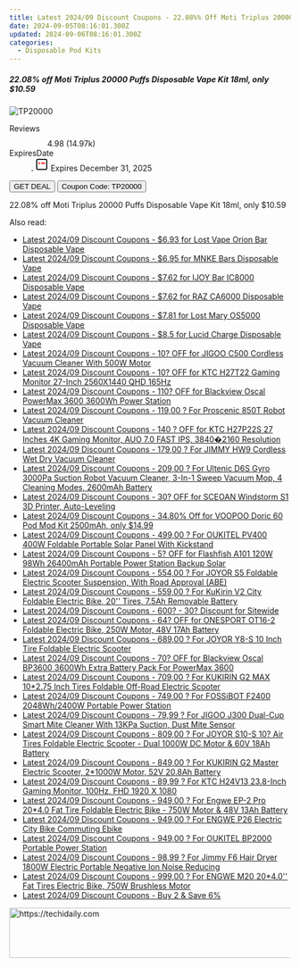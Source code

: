 ```yaml
---
title: Latest 2024/09 Discount Coupons - 22.08%% Off Moti Triplus 20000 Puffs Disposable Vape Kit 18Ml, only $10.59
date: 2024-09-05T08:16:01.300Z
updated: 2024-09-06T08:16:01.300Z
categories:
  - Disposable Pod Kits
---
```



<div class="max-w-4xl mx-auto grid grid-cols-1 lg:max-w-5xl lg:gap-x-20 lg:grid-cols-2">
  <div class="relative p-3 col-start-1 row-start-1 flex flex-col-reverse rounded-lg bg-gradient-to-t from-black/75 via-black/0 sm:bg-none sm:row-start-2 sm:p-0 lg:row-start-1">
    <h5 class="mt-1 text-lg font-semibold text-white sm:text-slate-900 md:text-2xl dark:sm:text-white">22.08% off Moti Triplus 20000 Puffs Disposable Vape Kit 18ml, only $10.59</h5>
  </div>
  
  <div class="col-start-1 col-end-3 row-start-1 grid gap-4 sm:mb-6 sm:grid-cols-4 lg:col-start-2 lg:row-span-6 lg:row-end-6 lg:mb-0 lg:gap-6">
      <img src="https://static.shareasale.com/image/90958/deal/MotiTriplus20000PuffsDisposableVapeKit18ml.png" onClick="javascript:window.open(decodeURIComponent('https%3A%2F%2Fwww.shareasale.com%2Fu.cfm%3Fd%3D1118952%26m%3D90958%26u%3D4338022'), '_blank');void(0);" alt="TP20000" class="h-60 w-full rounded-lg object-cover sm:col-span-2 sm:h-52 lg:col-span-full" loading="lazy" />
    
  </div>
  <dl class="row-start-2 mt-4 flex items-center text-xs font-medium sm:row-start-3 sm:mt-1 md:mt-2.5 lg:row-start-2">
    <dt class="sr-only">Reviews</dt>
    <dd class="flex items-center text-indigo-600 dark:text-indigo-400">
      <svg width="24" height="24" fill="none" aria-hidden="true" class="mr-1 stroke-current dark:stroke-indigo-500">
        <path d="m12 5 2 5h5l-4 4 2.103 5L12 16l-5.103 3L9 14l-4-4h5l2-5Z" stroke-width="2" stroke-linecap="round" stroke-linejoin="round" />
      </svg>
      <span>4.98 <span class="font-normal text-slate-400">(14.97k)</span></span>
    </dd>
    <dt class="sr-only">ExpiresDate</dt>
    <dd class="flex items-center">
      <svg width="2" height="2" aria-hidden="true" fill="currentColor" class="mx-3 text-slate-300">
        <circle cx="1" cy="1" r="1" />
      </svg>
      <svg width="24" height="24" viewBox="0 0 24 24" fill="none" stroke="currentColor" stroke-width="2">
        <rect x="3" y="3" width="18" height="18" rx="2" fill="#fff" />
        <path d="M6 10L18 10" stroke="red" stroke-width="2" fill="none" />
        <path d="M10 6L10 18" stroke="#fff" stroke-width="2" fill="none" />
      </svg>
      Expires December 31, 2025    </dd>
  </dl>
  <div class="col-start-1 row-start-3 mt-4 self-center sm:col-start-2 sm:row-span-2 sm:row-start-2 sm:mt-0 lg:col-start-1 lg:row-start-3 lg:row-end-4 lg:mt-6">
    <button type="button" onClick="javascript:window.open(decodeURIComponent('https%3A%2F%2Fwww.shareasale.com%2Fu.cfm%3Fd%3D1118952%26m%3D90958%26u%3D4338022'), '_blank');void(0);" class="rounded-lg bg-red-600 px-3 py-2 text-sm font-medium leading-6 text-white">GET DEAL</button>
    <button type="button" onClick="javascript:window.open(decodeURIComponent('https%3A%2F%2Fwww.shareasale.com%2Fu.cfm%3Fd%3D1118952%26m%3D90958%26u%3D4338022'), '_blank');void(0);" class="border-dashed border-2 border-indigo-600 bg-green-100 text-sm leading-6 font-medium py-2 px-3 rounded-lg">Coupon Code: TP20000</button>
  </div>
  <p class="col-start-1 mt-4 text-sm leading-6 sm:col-span-2 lg:col-span-1 lg:row-start-4 lg:mt-6 dark:text-slate-400">
    22.08% off Moti Triplus 20000 Puffs Disposable Vape Kit 18ml, only $10.59 
  </p>
</div>
<span class="atpl-alsoreadstyle">Also read:</span>
<div><ul>
<li><a href="https://coupons.techidaily.com/coupon-1231533-share-59344-sale/"><u>Latest 2024/09 Discount Coupons - $6.93 for Lost Vape Orion Bar Disposable Vape</u></a></li>
<li><a href="https://coupons.techidaily.com/coupon-1231542-share-59344-sale/"><u>Latest 2024/09 Discount Coupons - $6.95 for MNKE Bars Disposable Vape</u></a></li>
<li><a href="https://coupons.techidaily.com/coupon-1231541-share-59344-sale/"><u>Latest 2024/09 Discount Coupons - $7.62 for IJOY Bar IC8000 Disposable Vape</u></a></li>
<li><a href="https://coupons.techidaily.com/coupon-1231539-share-59344-sale/"><u>Latest 2024/09 Discount Coupons - $7.62 for RAZ CA6000 Disposable Vape</u></a></li>
<li><a href="https://coupons.techidaily.com/coupon-1231530-share-59344-sale/"><u>Latest 2024/09 Discount Coupons - $7.81 for Lost Mary OS5000 Disposable Vape</u></a></li>
<li><a href="https://coupons.techidaily.com/coupon-1231538-share-59344-sale/"><u>Latest 2024/09 Discount Coupons - $8.5 for Lucid Charge Disposable Vape</u></a></li>
<li><a href="https://coupons.techidaily.com/coupon-1113425-share-77450-sale/"><u>Latest 2024/09 Discount Coupons - 10? OFF for JIGOO C500 Cordless Vacuum Cleaner With 500W Motor</u></a></li>
<li><a href="https://coupons.techidaily.com/coupon-1054138-share-77450-sale/"><u>Latest 2024/09 Discount Coupons - 10? OFF for KTC H27T22 Gaming Monitor 27-Inch 2560X1440 QHD 165Hz</u></a></li>
<li><a href="https://coupons.techidaily.com/coupon-1113461-share-77450-sale/"><u>Latest 2024/09 Discount Coupons - 110? OFF for Blackview Oscal PowerMax 3600 3600Wh Power Station</u></a></li>
<li><a href="https://coupons.techidaily.com/coupon-752737-share-77450-sale/"><u>Latest 2024/09 Discount Coupons - 119,00 ? For Proscenic 850T Robot Vacuum Cleaner</u></a></li>
<li><a href="https://coupons.techidaily.com/coupon-1114575-share-77450-sale/"><u>Latest 2024/09 Discount Coupons - 140 ? OFF for KTC H27P22S 27 Inches 4K Gaming Monitor, AUO 7.0 FAST IPS, 3840�2160 Resolution</u></a></li>
<li><a href="https://coupons.techidaily.com/coupon-1108701-share-77450-sale/"><u>Latest 2024/09 Discount Coupons - 179,00 ? For JIMMY HW9 Cordless Wet Dry Vacuum Cleaner</u></a></li>
<li><a href="https://coupons.techidaily.com/coupon-1090396-share-77450-sale/"><u>Latest 2024/09 Discount Coupons - 209,00 ? For Ultenic D6S Gyro 3000Pa Suction Robot Vacuum Cleaner, 3-In-1 Sweep Vacuum Mop, 4 Cleaning Modes, 2600mAh Battery</u></a></li>
<li><a href="https://coupons.techidaily.com/coupon-1110625-share-77450-sale/"><u>Latest 2024/09 Discount Coupons - 30? OFF for SCEOAN Windstorm S1 3D Printer, Auto-Leveling</u></a></li>
<li><a href="https://coupons.techidaily.com/coupon-845549-share-90958-sale/"><u>Latest 2024/09 Discount Coupons - 34.80% Off for VOOPOO Doric 60 Pod Mod Kit 2500mAh, only $14.99</u></a></li>
<li><a href="https://coupons.techidaily.com/coupon-1056132-share-77450-sale/"><u>Latest 2024/09 Discount Coupons - 499,00 ? For OUKITEL PV400 400W Foldable Portable Solar Panel With Kickstand</u></a></li>
<li><a href="https://coupons.techidaily.com/coupon-1112809-share-77450-sale/"><u>Latest 2024/09 Discount Coupons - 5? OFF for Flashfish A101 120W 98Wh 26400mAh Portable Power Station Backup Solar</u></a></li>
<li><a href="https://coupons.techidaily.com/coupon-1020432-share-77450-sale/"><u>Latest 2024/09 Discount Coupons - 554,00 ? For JOYOR S5 Foldable Electric Scooter Suspension, With Road Approval (ABE)</u></a></li>
<li><a href="https://coupons.techidaily.com/coupon-1054139-share-77450-sale/"><u>Latest 2024/09 Discount Coupons - 559,00 ? For KuKirin V2 City Foldable Electric Bike, 20'' Tires, 7.5Ah Removable Battery</u></a></li>
<li><a href="https://coupons.techidaily.com/coupon-651969-share-77450-sale/"><u>Latest 2024/09 Discount Coupons - 600? - 30? Discount for Sitewide</u></a></li>
<li><a href="https://coupons.techidaily.com/coupon-1111078-share-77450-sale/"><u>Latest 2024/09 Discount Coupons - 64? OFF for ONESPORT OT16-2 Foldable Electric Bike, 250W Motor, 48V 17Ah Battery</u></a></li>
<li><a href="https://coupons.techidaily.com/coupon-1020426-share-77450-sale/"><u>Latest 2024/09 Discount Coupons - 689,00 ? For JOYOR Y8-S 10 Inch Tire Foldable Electric Scooter</u></a></li>
<li><a href="https://coupons.techidaily.com/coupon-1113462-share-77450-sale/"><u>Latest 2024/09 Discount Coupons - 70? OFF for Blackview Oscal BP3600 3600Wh Extra Battery Pack For PowerMax 3600</u></a></li>
<li><a href="https://coupons.techidaily.com/coupon-1054317-share-77450-sale/"><u>Latest 2024/09 Discount Coupons - 709,00 ? For KUKIRIN G2 MAX 10*2.75 Inch Tires Foldable Off-Road Electric Scooter</u></a></li>
<li><a href="https://coupons.techidaily.com/coupon-1005307-share-77450-sale/"><u>Latest 2024/09 Discount Coupons - 749,00 ? For FOSSiBOT F2400 2048Wh/2400W Portable Power Station</u></a></li>
<li><a href="https://coupons.techidaily.com/coupon-1080574-share-77450-sale/"><u>Latest 2024/09 Discount Coupons - 79,99 ? For JIGOO J300 Dual-Cup Smart Mite Cleaner With 13KPa Suction, Dust Mite Sensor</u></a></li>
<li><a href="https://coupons.techidaily.com/coupon-1020430-share-77450-sale/"><u>Latest 2024/09 Discount Coupons - 809,00 ? For JOYOR S10-S 10? Air Tires Foldable Electric Scooter - Dual 1000W DC Motor & 60V 18Ah Battery</u></a></li>
<li><a href="https://coupons.techidaily.com/coupon-1092795-share-77450-sale/"><u>Latest 2024/09 Discount Coupons - 849,00 ? For KUKIRIN G2 Master Electric Scooter, 2*1000W Motor, 52V 20.8Ah Battery</u></a></li>
<li><a href="https://coupons.techidaily.com/coupon-1077299-share-77450-sale/"><u>Latest 2024/09 Discount Coupons - 89,99 ? For KTC H24V13 23.8-Inch Gaming Monitor, 100Hz, FHD 1920 X 1080</u></a></li>
<li><a href="https://coupons.techidaily.com/coupon-1093569-share-77450-sale/"><u>Latest 2024/09 Discount Coupons - 949,00 ? For Engwe EP-2 Pro 20*4.0 Fat Tire Foldable Electric Bike - 750W Motor & 48V 13Ah Battery</u></a></li>
<li><a href="https://coupons.techidaily.com/coupon-1093607-share-77450-sale/"><u>Latest 2024/09 Discount Coupons - 949,00 ? For ENGWE P26 Electric City Bike Commuting Ebike</u></a></li>
<li><a href="https://coupons.techidaily.com/coupon-1056087-share-77450-sale/"><u>Latest 2024/09 Discount Coupons - 949,00 ? For OUKITEL BP2000 Portable Power Station</u></a></li>
<li><a href="https://coupons.techidaily.com/coupon-972262-share-77450-sale/"><u>Latest 2024/09 Discount Coupons - 98,99 ? For Jimmy F6 Hair Dryer 1800W Electric Portable Negative Ion Noise Reducing</u></a></li>
<li><a href="https://coupons.techidaily.com/coupon-1093814-share-77450-sale/"><u>Latest 2024/09 Discount Coupons - 999,00 ? For ENGWE M20 20*4.0'' Fat Tires Electric Bike, 750W Brushless Motor</u></a></li>
<li><a href="https://coupons.techidaily.com/coupon-1109154-share-77450-sale/"><u>Latest 2024/09 Discount Coupons - Buy 2 & Save 6%</u></a></li>
</ul></div>

<ins class="adsbygoogle"
      style="display:block"
      data-ad-client="ca-pub-7571918770474297"
      data-ad-slot="8358498916"
      data-ad-format="auto"
      data-full-width-responsive="true"></ins>
<!-- affiliate ads begin -->
<a href="https://ephamedtechinc.pxf.io/c/5597632/2136617/26400" target="_top" id="2136617">
  <img src="//a.impactradius-go.com/display-ad/26400-2136617" border="0" alt="https://techidaily.com" width="728" height="90"/>
</a>
<img height="0" width="0" src="https://ephamedtechinc.pxf.io/i/5597632/2136617/26400" style="position:absolute;visibility:hidden;" border="0" />
<!-- affiliate ads end -->